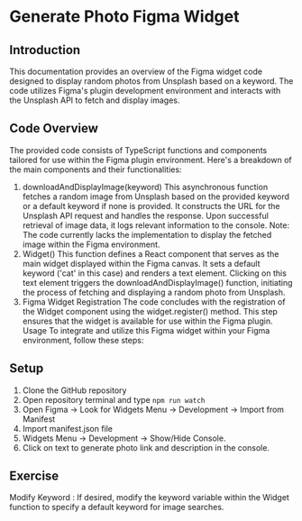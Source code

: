 # Generate Photo Figma Widget
## Introduction
This documentation provides an overview of the Figma widget code designed to display random photos from Unsplash based on a keyword. The code utilizes Figma's plugin development environment and interacts with the Unsplash API to fetch and display images.

## Code Overview
The provided code consists of TypeScript functions and components tailored for use within the Figma plugin environment. Here's a breakdown of the main components and their functionalities:

1. downloadAndDisplayImage(keyword)
This asynchronous function fetches a random image from Unsplash based on the provided keyword or a default keyword if none is provided.
It constructs the URL for the Unsplash API request and handles the response.
Upon successful retrieval of image data, it logs relevant information to the console.
Note: The code currently lacks the implementation to display the fetched image within the Figma environment.
2. Widget()
This function defines a React component that serves as the main widget displayed within the Figma canvas.
It sets a default keyword ('cat' in this case) and renders a text element.
Clicking on this text element triggers the downloadAndDisplayImage() function, initiating the process of fetching and displaying a random photo from Unsplash.
3. Figma Widget Registration
The code concludes with the registration of the Widget component using the widget.register() method. This step ensures that the widget is available for use within the Figma plugin.
Usage
To integrate and utilize this Figma widget within your Figma environment, follow these steps:


## Setup
1. Clone the GitHub repository
2. Open repository terminal and type ```npm run watch```
3. Open Figma -> Look for Widgets Menu -> Development -> Import from Manifest
4. Import manifest.json file
5. Widgets Menu -> Development -> Show/Hide Console.
6. Click on text to generate photo link and description in the console.


## Exercise
Modify Keyword : If desired, modify the keyword variable within the Widget function to specify a default keyword for image searches.






